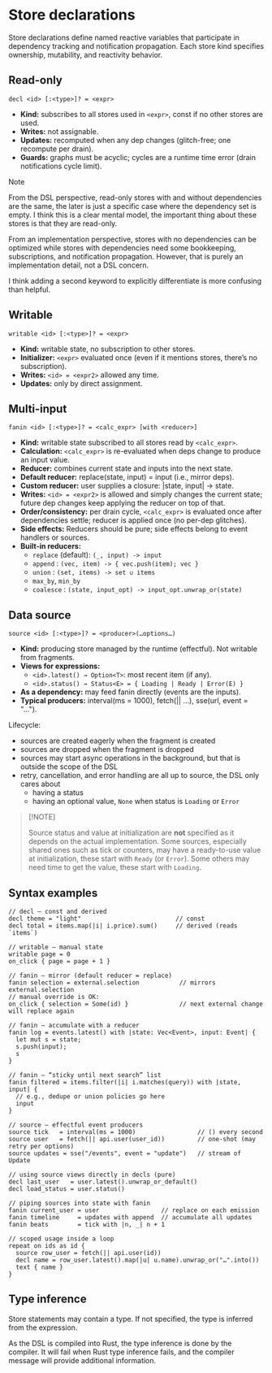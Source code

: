 # Store declarations

Store declarations define named reactive variables that participate in dependency tracking and
notification propagation. Each store kind specifies ownership, mutability, and reactivity behavior.

## Read-only

`decl <id> [:<type>]? = <expr>`
 
- **Kind:** subscribes to all stores used in `<expr>`, const if no other stores are used.
- **Writes:** not assignable.
- **Updates:** recomputed when any dep changes (glitch-free; one recompute per drain).
- **Guards:** graphs must be acyclic; cycles are a runtime time error (drain notifications cycle limit).

> [!NOTE]
>
> From the DSL perspective, read-only stores with and without dependencies are the same, the later
> is just a specific case where the dependency set is empty. I think this is a clear mental model,
> the important thing about these stores is that they are read-only.
> 
> From an implementation perspective, stores with no dependencies can be optimized while stores with
> dependencies need some bookkeeping, subscriptions, and notification propagation. However, that is
> purely an implementation detail, not a DSL concern.
> 
> I think adding a second keyword to explicitly differentiate is more confusing than helpful.
>

## Writable

`writable <id> [:<type>]? = <expr>`

- **Kind:** writable state, no subscription to other stores.
- **Initializer:** `<expr>` evaluated once (even if it mentions stores, there’s no subscription).
- **Writes:** `<id> = <expr2>` allowed any time.
- **Updates:** only by direct assignment.

## Multi-input

`fanin <id> [:<type>]? = <calc_expr> [with <reducer>]`

- **Kind:** writable state subscribed to all stores read by `<calc_expr>`.
- **Calculation:** `<calc_expr>` is re-evaluated when deps change to produce an input value.
- **Reducer:** combines current state and inputs into the next state.
- **Default reducer:** replace(state, input) = input (i.e., mirror deps).
- **Custom reducer:** user supplies a closure: |state, input| → state.
- **Writes:** `<id> = <expr2>` is allowed and simply changes the current state; future dep changes keep applying the reducer on top of that.
- **Order/consistency:** per drain cycle, `<calc_expr>` is evaluated once after dependencies settle; reducer is applied once (no per-dep glitches).
- **Side effects:** Reducers should be pure; side effects belong to event handlers or sources.
- **Built-in reducers:**
  - `replace` (default): `(_, input) -> input`
  - `append` : `(vec, item) -> { vec.push(item); vec }`
  - `union` : `(set, items) -> set ∪ items`
  - `max_by`, `min_by`
  - `coalesce` : `(state, input_opt) -> input_opt.unwrap_or(state)`

## Data source

`source <id> [:<type>]? = <producer>(…options…)`

- **Kind:** producing store managed by the runtime (effectful). Not writable from fragments.
- **Views for expressions:**
  - `<id>.latest() → Option<T>`: most recent item (if any).
  - `<id>.status() → Status<E> = { Loading | Ready | Error(E) }`
- **As a dependency:** may feed fanin directly (events are the inputs).
- **Typical producers:** interval(ms = 1000), fetch(|| …), sse(url, event = "…").

Lifecycle:

- sources are created eagerly when the fragment is created
- sources are dropped when the fragment is dropped
- sources may start async operations in the background, but that is outside the scope of the DSL
- retry, cancellation, and error handling are all up to source, the DSL only cares about
  - having a status
  - having an optional value, `None` when status is `Loading` or `Error`

>
> [!NOTE]
>
> Source status and value at initialization are **not** specified as it depends on the actual
> implementation. Some sources, especially shared ones such as tick or counters, may have a
> ready-to-use value at initialization, these start with `Ready` (or `Error`). Some others
> may need time to get the value, these start with `Loading`.
> 

## Syntax examples

```frel
// decl — const and derived
decl theme = "light"                          // const
decl total = items.map(|i| i.price).sum()     // derived (reads `items`)

// writable — manual state
writable page = 0
on_click { page = page + 1 }

// fanin — mirror (default reducer = replace)
fanin selection = external.selection           // mirrors external.selection
// manual override is OK:
on_click { selection = Some(id) }              // next external change will replace again

// fanin — accumulate with a reducer
fanin log = events.latest() with |state: Vec<Event>, input: Event| {
  let mut s = state;
  s.push(input);
  s
}

// fanin — “sticky until next search” list
fanin filtered = items.filter(|i| i.matches(query)) with |state, input| {
  // e.g., dedupe or union policies go here
  input
}

// source — effectful event producers
source tick   = interval(ms = 1000)                 // () every second
source user   = fetch(|| api.user(user_id))         // one-shot (may retry per options)
source updates = sse("/events", event = "update")   // stream of Update

// using source views directly in decls (pure)
decl last_user   = user.latest().unwrap_or_default()
decl load_status = user.status()

// piping sources into state with fanin
fanin current_user = user                 // replace on each emission
fanin timeline     = updates with append  // accumulate all updates
fanin beats        = tick with |n, _| n + 1

// scoped usage inside a loop
repeat on ids as id {
  source row_user = fetch(|| api.user(id))
  decl name = row_user.latest().map(|u| u.name).unwrap_or("…".into())
  text { name }
}
```

## Type inference

Store statements may contain a type. If not specified, the type is inferred from the expression.

As the DSL is compiled into Rust, the type inference is done by the compiler. It will fail when
Rust type inference fails, and the compiler message will provide additional information.
